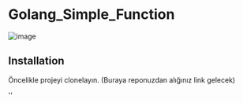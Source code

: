 # Golang_Simple_Function
![image](https://user-images.githubusercontent.com/101183663/159083106-ebfd713a-0e84-49c9-a445-9b9d2d1e8e6c.png)

## Installation
Öncelikle projeyi clonelayın. (Buraya reponuzdan alığınız link gelecek)

''
